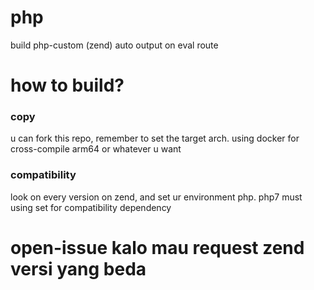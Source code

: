 # php
build php-custom (zend)
auto output on eval route

# how to build?
### copy
u can fork this repo, remember to set the target arch.
using docker for cross-compile arm64 or whatever u want

### compatibility
look on every version on zend, and set ur environment php.
php7 must using set for compatibility dependency 


# open-issue kalo mau request zend versi yang beda
